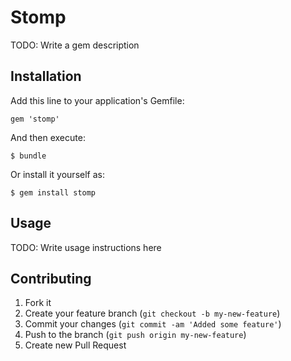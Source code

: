 # Stomp

TODO: Write a gem description

## Installation

Add this line to your application's Gemfile:

    gem 'stomp'

And then execute:

    $ bundle

Or install it yourself as:

    $ gem install stomp

## Usage

TODO: Write usage instructions here

## Contributing

1. Fork it
2. Create your feature branch (`git checkout -b my-new-feature`)
3. Commit your changes (`git commit -am 'Added some feature'`)
4. Push to the branch (`git push origin my-new-feature`)
5. Create new Pull Request
